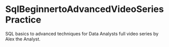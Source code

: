 # SqlBeginnertoAdvancedVideoSeriesPractice
SQL basics to advanced techniques for Data Analysts full video series by Alex the Analyst.
